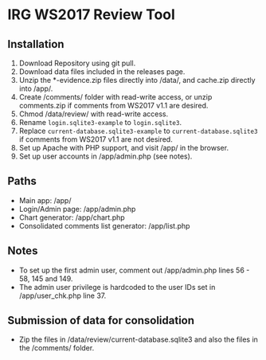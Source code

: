 IRG WS2017 Review Tool
======================

## Installation
1. Download Repository using git pull.
2. Download data files included in the releases page.
3. Unzip the *-evidence.zip files directly into /data/, and cache.zip directly into /app/.
4. Create /comments/ folder with read-write access, or unzip comments.zip if comments from WS2017 v1.1 are desired.
5. Chmod /data/review/ with read-write access.
6. Rename `login.sqlite3-example` to `login.sqlite3`.
7. Replace `current-database.sqlite3-example` to `current-database.sqlite3` if comments from WS2017 v1.1 are not desired.
8. Set up Apache with PHP support, and visit /app/ in the browser.
9. Set up user accounts in /app/admin.php (see notes).

## Paths
- Main app: /app/
- Login/Admin page: /app/admin.php
- Chart generator: /app/chart.php
- Consolidated comments list generator: /app/list.php

## Notes
- To set up the first admin user, comment out /app/admin.php lines 56 - 58, 145 and 149.
- The admin user privilege is hardcoded to the user IDs set in /app/user_chk.php line 37.

## Submission of data for consolidation
- Zip the files in /data/review/current-database.sqlite3 and also the files in the /comments/ folder.